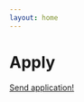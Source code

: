 ```yaml
---
layout: home
---
```


# Apply

<a href="mailto:digital-rights-info@protonmail.com?subject=Joining%20the%20organization&amp;body=Hello!%20I%20am%20interested%20in%20joining%20the%20org...%20%5BPlease%20add%20a%20brief%20explanation%5D">Send application!</a>

